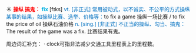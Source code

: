 ☀ <font color="red">**操纵 搞鬼：**</font>
<font color="sky blue">**fix**</font> [fɪks] 
<font color="#0070c0">vt. [非正式] 常用被动式，以不诚实、不公平的方式操纵某事的结果，如操纵比赛、选举、价格等：</font>to fix a game 操纵一场比赛 / to fix the price of oil 操纵石油价格 <font color="#0070c0">n. [sing.] [非正式] 不正当的操纵、勾当、搞鬼：</font>The result of the game was a fix. 比赛结果有鬼。

周边词汇补充：
· clock可指非法减少交通工具里程表上的里程数。
